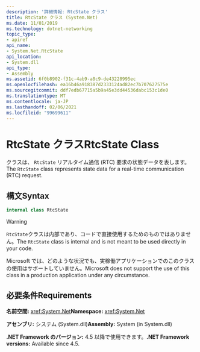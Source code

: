 ```yaml
---
description: '詳細情報: RtcState クラス'
title: RtcState クラス (System.Net)
ms.date: 11/01/2019
ms.technology: dotnet-networking
topic_type:
- apiref
api_name:
- System.Net.RtcState
api_location:
- System.dll
api_type:
- Assembly
ms.assetid: 6f0b8902-f31c-4ab9-a8c9-de43228995ec
ms.openlocfilehash: ea16b46a918387d2333124ad82ec7b707627575e
ms.sourcegitcommit: ddf7edb67715a5b9a45e3dd44536dabc153c1de0
ms.translationtype: MT
ms.contentlocale: ja-JP
ms.lasthandoff: 02/06/2021
ms.locfileid: "99699611"
---
```

# <a name="rtcstate-class"></a><span data-ttu-id="a96f5-103">RtcState クラス</span><span class="sxs-lookup"><span data-stu-id="a96f5-103">RtcState Class</span></span>

<span data-ttu-id="a96f5-104">クラスは、 `RtcState` リアルタイム通信 (RTC) 要求の状態データを表します。</span><span class="sxs-lookup"><span data-stu-id="a96f5-104">The `RtcState` class represents state data for a real-time communication (RTC) request.</span></span>

## <a name="syntax"></a><span data-ttu-id="a96f5-105">構文</span><span class="sxs-lookup"><span data-stu-id="a96f5-105">Syntax</span></span>
  
```csharp  
internal class RtcState
```

> [!WARNING]
> <span data-ttu-id="a96f5-106">`RtcState`クラスは内部であり、コードで直接使用するためのものではありません。</span><span class="sxs-lookup"><span data-stu-id="a96f5-106">The `RtcState` class is internal and is not meant to be used directly in your code.</span></span>
>
> <span data-ttu-id="a96f5-107">Microsoft では、どのような状況でも、実稼働アプリケーションでのこのクラスの使用はサポートしていません。</span><span class="sxs-lookup"><span data-stu-id="a96f5-107">Microsoft does not support the use of this class in a production application under any circumstance.</span></span>

## <a name="requirements"></a><span data-ttu-id="a96f5-108">必要条件</span><span class="sxs-lookup"><span data-stu-id="a96f5-108">Requirements</span></span>

<span data-ttu-id="a96f5-109">**名前空間:** <xref:System.Net></span><span class="sxs-lookup"><span data-stu-id="a96f5-109">**Namespace:** <xref:System.Net></span></span>

<span data-ttu-id="a96f5-110">**アセンブリ:** システム (System.dll)</span><span class="sxs-lookup"><span data-stu-id="a96f5-110">**Assembly:** System (in System.dll)</span></span>

<span data-ttu-id="a96f5-111">**.NET Framework のバージョン:** 4.5 以降で使用できます。</span><span class="sxs-lookup"><span data-stu-id="a96f5-111">**.NET Framework versions:** Available since 4.5.</span></span>
